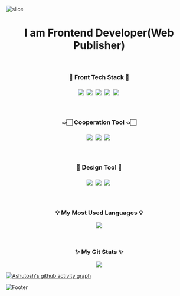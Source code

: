 <!-- ![header](https://capsule-render.vercel.app/api?type=waving&color=timeGradient&height=200&section=header&text=Hello!&#160;I'm&#160;Suhyun-Yoo☺&fontSize=50&animation=twinkling) -->

![slice](https://capsule-render.vercel.app/api?type=slice&color=auto&height=250&section=header&text=Suhyun☺&fontAlign=70&rotate=16&fontAlignY=25&desc=Frontend&#160;Developer&descAlign=70.&descAlignY=44)



<h1 align="center"> I am Frontend Developer(Web Publisher) </h1>
<!-- <p align="center">I believe that my unbreakable belief and smooth communication<br/> will eventually make me a front-end developer.<p> -->

<br>

<h3 align="center">🔭 Front Tech Stack 🔭<h3>
<p align="center">
  <img src="https://img.shields.io/badge/JavaScript-F7DF1E?style=flat&logo=JavaScript&logoColor=black"/>&nbsp
  <img src="https://img.shields.io/badge/CSS3-1572B6?style=flat&logo=css3&logoColor=white"/>&nbsp
  <img src="https://img.shields.io/badge/HTML5-E34F26?style=flat&logo=html5&logoColor=white"/>&nbsp
  <img src="https://img.shields.io/badge/React-61DAFB?style=flat&logo=React&logoColor=black"/>&nbsp
  <img src="https://img.shields.io/badge/jQuery-F29F05?style=flat&logo=jQuery&logoColor=white"/>&nbsp
</p>

<br>

<h3 align="center">👉🏻 Cooperation Tool 👈🏻<h3>
<p align="center">
  <img src="https://img.shields.io/badge/Notion-fff?style=flat&logo=notion&logoColor=black"/>&nbsp
  <img src="https://img.shields.io/badge/Confluence-215BA6?style=flat&logo=confluence&logoColor=white"/>&nbsp
  <img src="https://img.shields.io/badge/GitHub-000?style=flat&logo=github&logoColor=white"/>&nbsp
</p>

<br>

<h3 align="center">🎨 Design Tool 🎨<h3>
<p align="center">
  <img src="https://img.shields.io/badge/Photoshop-336899?style=flat&logo=adobe&logoColor=white"/>&nbsp
  <img src="https://img.shields.io/badge/Illustrator-F27405?style=flat&logo=adobe&logoColor=white"/>&nbsp
  <img src="https://img.shields.io/badge/Figma-5F084C?style=flat&logo=figma&logoColor=white"/>&nbsp
</p>
  
<br>
<h3 align="center">💡 My Most Used Languages 💡</h3>
<p align="center">
  <a href="https://github.com/suhyun-yoo">
    <img align="center" src="https://github-readme-stats-git-masterrstaa-rickstaa.vercel.app/api/top-langs/?username=suhyun-yoo&layout=compact&show_icons=true&show_owner=ture&hide_title=true" />
  </a>
</p>

<br>

<h3 align="center">✨ My Git Stats ✨</h3>
<p align="center">
  <a href="https://github.com/suhyun-yoo">
      <!--<img align="center" src="https://github-readme-stats.vercel.app/api?username=suhyun-yoo&hide=contribs,prs&hide_title=true" /> -->
      <img align="center" src='https://github-readme-stats-git-masterrstaa-rickstaa.vercel.app/api?username=suhyun-yoo&hide=stars,issues&theme=swift'/>
  </a>
</p>

[![Ashutosh's github activity graph](https://github-readme-activity-graph.cyclic.app/graph?username=suhyun-yoo&theme=high-contrast)](https://github.com/suhyun-yoo/github-readme-activity-graph)

  
<!-- <h3 align="center">✨ My Git View Count ✨</h3>
<p align="center">
<a href="https://hits.seeyoufarm.com">
<img src="https://hits.seeyoufarm.com/api/count/incr/badge.svg?url=https%3A%2F%2Fgithub.com%2Fsuhyun-yoo&count_bg=%23747474&title_bg=%23393939&icon=git.svg&icon_color=%23FFFFFF&title=Git&edge_flat=false"/></a>
</p> -->

<!-- ![Footer](https://capsule-render.vercel.app/api?type=waving&color=timeGradient&height=100&section=footer) -->
![Footer](https://capsule-render.vercel.app/api?type=slice&color=auto&height=100&section=footer)
